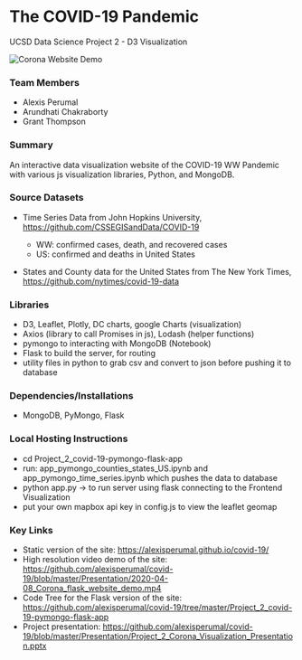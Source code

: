 # The COVID-19 Pandemic
UCSD Data Science Project 2 - D3 Visualization

![Corona Website Demo](Presentation/2020-04-08_Corona_flask_website_demo-480.gif)

### Team Members
* Alexis Perumal 
* Arundhati Chakraborty
* Grant Thompson

### Summary

An interactive data visualization website of the COVID-19 WW Pandemic with various js visualization libraries, Python, and MongoDB.

### Source Datasets

 * Time Series Data from John Hopkins University, https://github.com/CSSEGISandData/COVID-19
   * WW: confirmed cases, death, and recovered cases
   * US: confirmed and deaths in United States
 
 * States and County data for the United States from The New York Times, https://github.com/nytimes/covid-19-data

 
### Libraries

 * D3, Leaflet, Plotly, DC charts, google Charts (visualization)
 * Axios (library to call Promises in js), Lodash (helper functions)
 * pymongo to interacting with MongoDB (Notebook)
 * Flask to build the server, for routing
 * utility files in python to grab csv and convert to json before pushing it to database

### Dependencies/Installations
 * MongoDB, PyMongo, Flask

### Local Hosting Instructions

 * cd Project_2_covid-19-pymongo-flask-app
 * run: app_pymongo_counties_states_US.ipynb and app_pymongo_time_series.ipynb which pushes the data to database
 * python app.py -> to run server using flask connecting to the Frontend Visualization
 * put your own mapbox api key in config.js to view the leaflet geomap
 
 ### Key Links
 
 * Static version of the site: https://alexisperumal.github.io/covid-19/
 * High resolution video demo of the site: https://github.com/alexisperumal/covid-19/blob/master/Presentation/2020-04-08_Corona_flask_website_demo.mp4
 * Code Tree for the Flask version of the site: https://github.com/alexisperumal/covid-19/tree/master/Project_2_covid-19-pymongo-flask-app
 * Project presentation: https://github.com/alexisperumal/covid-19/blob/master/Presentation/Project_2_Corona_Visualization_Presentation.pptx
 
 



